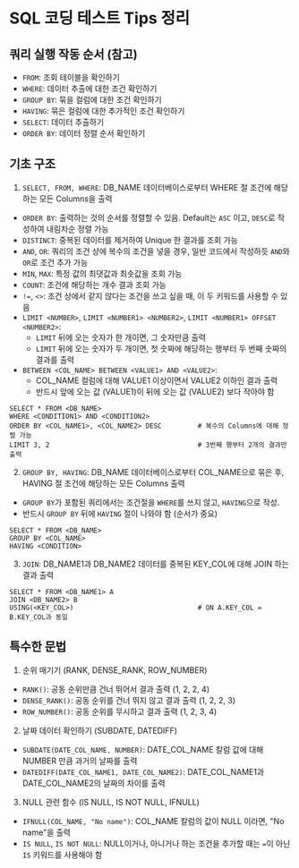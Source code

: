 # SQL 코딩 테스트 Tips 정리

## 쿼리 실행 작동 순서 (참고)
- `FROM`: 조회 테이블을 확인하기
- `WHERE`: 데이터 추출에 대한 조건 확인하기
- `GROUP BY`: 묶을 컬럼에 대한 조건 확인하기
- `HAVING`: 묶은 컬럼에 대한 추가적인 조건 확인하기
- `SELECT`: 데이터 추출하기
- `ORDER BY`: 데이터 정렬 순서 확인하기

## 기초 구조

1. `SELECT, FROM, WHERE`: DB_NAME 데이터베이스로부터 WHERE 절 조건에 해당하는 모든 Columns을 출력
- `ORDER BY`: 출력하는 것의 순서를 정렬할 수 있음. Default는 `ASC` 이고, `DESC`로 작성하여 내림차순 정렬 가능
- `DISTINCT`: 중복된 데이터를 제거하여 Unique 한 결과를 조회 가능
- `AND`, `OR`: 쿼리의 조건 상에 복수의 조건을 넣을 경우, 일반 코드에서 작성하듯 `AND`와 `OR`로 조건 추가 가능
- `MIN`, `MAX`: 특정 값의 최댓값과 최솟값을 조회 가능
- `COUNT`: 조건에 해당하는 개수 결과 조회 가능
- `!=`, `<>`: 조건 상에서 같지 않다는 조건을 쓰고 싶을 때, 이 두 키워드를 사용할 수 있음
- `LIMIT <NUMBER>`, `LIMIT <NUMBER1> <NUMBER2>`, `LIMIT <NUMBER1> OFFSET <NUMBER2>`: 
  - `LIMIT` 뒤에 오는 숫자가 한 개이면, 그 숫자만큼 출력
  - `LIMIT` 뒤에 오는 숫자가 두 개이면, 첫 숫짜에 해당하는 행부터 두 번째 숫짜의 결과를 출력
- `BETWEEN <COL_NAME> BETWEEN <VALUE1> AND <VALUE2>`:
  - COL_NAME 컬럼에 대해 VALUE1 이상이면서 VALUE2 이하인 결과 출력
  - 반드시 앞에 오는 값 (VALUE1)이 뒤에 오는 값 (VALUE2) 보다 작아야 함
```
SELECT * FROM <DB_NAME>
WHERE <CONDITION1> AND <CONDITION2>
ORDER BY <COL_NAME1>, <COL_NAME2> DESC         # 복수의 Columns에 대해 정렬 가능
LIMIT 3, 2                                     # 3번째 행부터 2개의 결과만 출력
```

2. `GROUP BY, HAVING`: DB_NAME 데이터베이스로부터 COL_NAME으로 묶은 후, HAVING 절 조건에 해당하는 모든 Columns 출력
- `GROUP BY`가 포함된 쿼리에서는 조건절을 `WHERE`를 쓰지 않고, `HAVING`으로 작성. 
- 반드시 `GROUP BY` 뒤에 `HAVING` 절이 나와야 함 (순서가 중요)
```
SELECT * FROM <DB_NAME>
GROUP BY <COL_NAME>
HAVING <CONDITION>
```

3. `JOIN`: DB_NAME1과 DB_NAME2 데이터를 중복된 KEY_COL에 대해 JOIN 하는 결과 출력
```
SELECT * FROM <DB_NAME1> A
JOIN <DB_NAME2> B
USING(<KEY_COL>)                               # ON A.KEY_COL = B.KEY_COL과 동일
```

## 특수한 문법
1. 순위 매기기 (RANK, DENSE_RANK, ROW_NUMBER)
- `RANK()`: 공동 순위만큼 건너 뛰어서 결과 출력 (1, 2, 2, 4)
- `DENSE_RANK()`: 공동 순위를 건너 뛰지 않고 결과 출력 (1, 2, 2, 3)
- `ROW_NUMBER()`: 공동 순위를 무시하고 결과 출력 (1, 2, 3, 4)

2. 날짜 데이터 확인하기 (SUBDATE, DATEDIFF)
- `SUBDATE(DATE_COL_NAME, NUMBER)`: DATE_COL_NAME 칼럼 값에 대해 NUMBER 만큼 과거의 날짜를 출력
- `DATEDIFF(DATE_COL_NAME1, DATE_COL_NAME2)`: DATE_COL_NAME1과 DATE_COL_NAME2의 날짜의 차이를 출력

3. NULL 관련 함수 (IS NULL, IS NOT NULL, IFNULL)
- `IFNULL(COL_NAME, "No name")`: COL_NAME 칼럼의 값이 NULL 이라면, "No name"을 출력
- `IS NULL`, `IS NOT NULL`: NULL이거나, 아니거나 하는 조건을 추가할 때는 `=`이 아닌 `IS` 키워드를 사용해야 함
